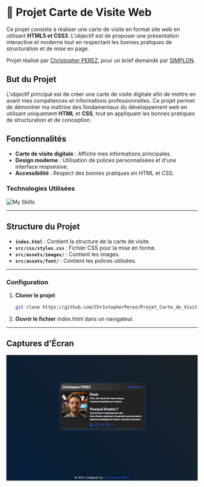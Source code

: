 # 📇 Projet Carte de Visite Web

Ce projet consiste à réaliser une carte de visite en format site web en utilisant **HTML5 et CSS3**. L'objectif est de proposer une présentation interactive et moderne tout en respectant les bonnes pratiques de structuration et de mise en page.

Projet réalisé par <a href="https://github.com/Chr1stopherPerez" target="_blank">Christopher PEREZ</a>, pour un brief demandé par [SIMPLON](https://www.simplon.co/).

## But du Projet

L'objectif principal est de créer une carte de visite digitale afin de mettre en avant mes compétences et informations professionnelles. Ce projet permet de démontrer ma maîtrise des fondamentaux du développement web en utilisant uniquement **HTML** et **CSS**, tout en appliquant les bonnes pratiques de structuration et de conception.

## Fonctionnalités

- **Carte de visite digitale** : Affiche mes informations principales.
- **Design moderne** : Utilisation de polices personnalisées et d'une interface responsive.
- **Accessibilité** : Respect des bonnes pratiques en HTML et CSS.

### Technologies Utilisées

![My Skills](https://skillicons.dev/icons?i=html,css)

---

## Structure du Projet

- **`index.html`** : Contient la structure de la carte de visite.
- **`src/css/styles.css`** : Fichier CSS pour la mise en forme.
- **`src/assets/images/`** : Contient les images.
- **`src/assets/font/`** : Contient les polices utilisées.

---

### Configuration

1. **Cloner le projet**

   ```bash
   git clone https://github.com/Chr1stopherPerez/Projet_Carte_de_Visite.git

   ```

2. **Ouvrir le fichier**
   index.html dans un navigateur.

---

## Captures d'Écran

![Capture](Capture.png)
